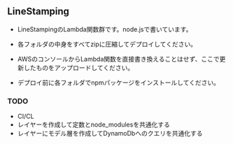 ## LineStamping
- LineStampingのLambda関数群です。node.jsで書いています。
- 各フォルダの中身をすべてzipに圧縮してデプロイしてください。
- AWSのコンソールからLambda関数を直接書き換えることはせず、ここで更新したものをアップロードしてください。

- デプロイ前に各フォルダでnpmパッケージをインストールしてください。

### TODO
- CI/CL
- レイヤーを作成して定数とnode_modulesを共通化する
- レイヤーにモデル層を作成してDynamoDbへのクエリを共通化する
